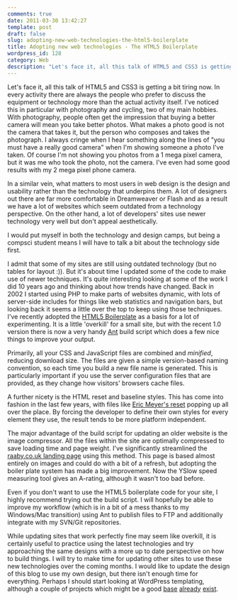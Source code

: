 ```yaml
---
comments: true
date: 2011-03-30 13:42:27
template: post
draft: false
slug: adopting-new-web-technologies-the-html5-boilerplate
title: Adopting new web technologies - The HTML5 Boilerplate
wordpress_id: 128
category: Web
description: "Let's face it, all this talk of HTML5 and CSS3 is getting a bit tiring now."
---
```


Let's face it, all this talk of HTML5 and CSS3 is getting a bit tiring now. In every activity there are always the people who prefer to discuss the equipment or technology more than the actual activity itself. I've noticed this in particular with photography and cycling, two of my main hobbies. With photography, people often get the impression that buying a better camera will mean you take better photos. What makes a photo good is not the camera that takes it, but the person who composes and takes the photograph. I always cringe when I hear something along the lines of "you must have a really good camera" when I'm showing someone a photo I've taken. Of course I'm not showing you photos from a 1 mega pixel camera, but it was me who took the photo, not the camera. I've even had some good results with my 2 mega pixel phone camera.

In a similar vein, what matters to most users in web design is the design and usability rather than the technology that underpins them. A lot of designers out there are far more comfortable in Dreamweaver or Flash and as a result we have a lot of websites which seem outdated from a technology perspective. On the other hand, a lot of developers' sites use newer technology very well but don't appeal aesthetically.

I would put myself in both the technology and design camps, but being a compsci student means I will have to talk a bit about the technology side first.<!-- more -->

I admit that some of my sites are still using outdated technology (but no tables for layout :)). But it's about time I updated some of the code to make use of newer techniques. It's quite interesting looking at some of the work I did 10 years ago and thinking about how trends have changed. Back in 2002 I started using PHP to make parts of websites dynamic, with lots of server-side includes for things like web statistics and navigation bars, but looking back it seems a little over the top to keep using those techniques. I've recently adopted the [HTML5 Boilerplate](http://html5boilerplate.com) as a basis for a lot of experimenting. It is a little 'overkill' for a small site, but with the recent 1.0 version there is now a very handy [Ant](http://ant.apache.org/) build script which does a few nice things to improve your output.

Primarily, all your CSS and JavaScript files are combined and _minified_, reducing download size. The files are given a simple version-based naming convention, so each time you build a new file name is generated. This is particularly important if you use the server configuration files that are provided, as they change how visitors' browsers cache files.

A further nicety is the HTML reset and baseline styles. This has come into fashion in the last few years, with files like [Eric Meyer's reset](http://meyerweb.com/eric/tools/css/reset/) popping up all over the place. By forcing the developer to define their own styles for every element they use, the result tends to be more platform independent.

The major advantage of the build script for updating an older website is the image compressor. All the files within the site are optimally compressed to save loading time and page weight. I've significantly streamlined the [raaby.co.uk landing page](http://raaby.co.uk) using this method. This page is based almost entirely on images and could do with a bit of a refresh, but adopting the boiler plate system has made a big improvement. Now the YSlow speed measuring tool gives an A-rating, although it wasn't too bad before.

Even if you don't want to use the HTML5 boilerplate code for your site, I highly recommend trying out the build script. I will hopefully be able to improve my workflow (which is in a bit of a mess thanks to my Windows/Mac transition) using Ant to publish files to FTP and additionally integrate with my SVN/Git repositories.

While updating sites that work perfectly fine may seem like overkill, it is certainly useful to practice using the latest technologies and try approaching the same designs with a more up to date perspective on how to build things. I will try to make time for updating other sites to use these new technologies over the coming months. I would like to update the design of this blog to use my own design, but there isn't enough time for everything. Perhaps I should start looking at WordPress templating, although a couple of projects which might be a good [base](https://github.com/sams/Thematic-html5boilerplate) [already](http://en.blog.wordpress.com/2010/12/10/new-theme-toolbox/) [exist](https://github.com/zencoder/html5-boilerplate-for-wordpress).
